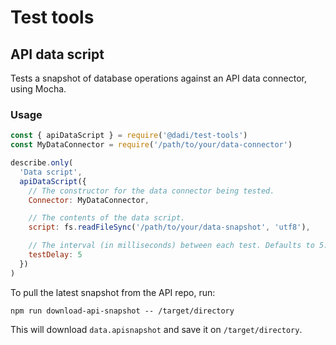 # Test tools

## API data script

Tests a snapshot of database operations against an API data connector, using Mocha.

### Usage

```js
const { apiDataScript } = require('@dadi/test-tools')
const MyDataConnector = require('/path/to/your/data-connector')

describe.only(
  'Data script',
  apiDataScript({
    // The constructor for the data connector being tested.
    Connector: MyDataConnector,

    // The contents of the data script.
    script: fs.readFileSync('/path/to/your/data-snapshot', 'utf8'),

    // The interval (in milliseconds) between each test. Defaults to 5.
    testDelay: 5
  })
)
```

To pull the latest snapshot from the API repo, run:

```
npm run download-api-snapshot -- /target/directory
```

This will download `data.apisnapshot` and save it on `/target/directory`.
